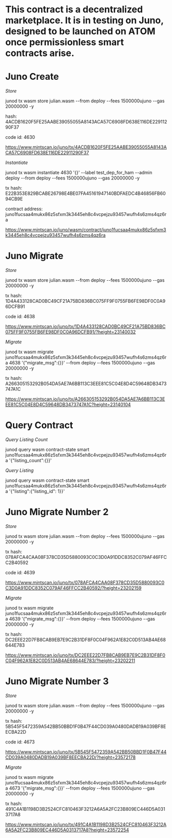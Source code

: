 # This contract is a decentralized marketplace. It is in testing on Juno, designed to be launched on ATOM once permissionless smart contracts arise.

# Juno Create

*Store*

junod tx wasm store julian.wasm --from deploy --fees 1500000ujuno --gas 20000000 -y

hash: 4ACDB1620F5FE25AABE39055055A8143ACA57C6908FD638E116DE22911290F37

code id: 4630

https://www.mintscan.io/juno/tx/4ACDB1620F5FE25AABE39055055A8143ACA57C6908FD638E116DE22911290F37

*Instantiate*

junod tx wasm instantiate 4630 '{}' --label test_dep_for_ham --admin deploy --from deploy --fees 1500000ujuno --gas 20000000 -y

tx hash: E22B353E829BCABE26798E4BE07FA45161947140BDFAEDC4B46856FB6094CB9E

contract address: juno1fucsaa4mukx86z5sfxm3k3445eh8c4vcpejzu93457wufh4s6zms4qz6ra

https://www.mintscan.io/juno/wasm/contract/juno1fucsaa4mukx86z5sfxm3k3445eh8c4vcpejzu93457wufh4s6zms4qz6ra

# Juno Migrate

*Store*

junod tx wasm store julian.wasm --from deploy --fees 1500000ujuno --gas 20000000 -y

tx hash: 1D4A433128CAD0BC49CF21A75BD836BC075FF9F0755FB6FE98DF0C0A96DCFB91

code id: 4638

https://www.mintscan.io/juno/tx/1D4A433128CAD0BC49CF21A75BD836BC075FF9F0755FB6FE98DF0C0A96DCFB91/?height=23140032

*Migrate* 

junod tx wasm migrate juno1fucsaa4mukx86z5sfxm3k3445eh8c4vcpejzu93457wufh4s6zms4qz6ra 4638 '{"migrate_msg":{}}' --from deploy --fees 1500000ujuno --gas 20000000 -y

tx hash: A266305153292B054DA5AE7A6BB113C3EEE81C5C04E8D4C59648DB3473747A1C

https://www.mintscan.io/juno/tx/A266305153292B054DA5AE7A6BB113C3EEE81C5C04E8D4C59648DB3473747A1C?height=23140104

# Query Contract

*Query Listing Count*

junod query wasm contract-state smart juno1fucsaa4mukx86z5sfxm3k3445eh8c4vcpejzu93457wufh4s6zms4qz6ra '{"listing_count":{}}'

*Query Listing*

junod query wasm contract-state smart juno1fucsaa4mukx86z5sfxm3k3445eh8c4vcpejzu93457wufh4s6zms4qz6ra '{"listing":{"listing_id": 1}}'

# Juno Migrate Number 2

*Store*

junod tx wasm store julian.wasm --from deploy --fees 1500000ujuno --gas 20000000 -y

tx hash: 078AFCA4CAA08F378CD35D5880093C0C3D0A91DDC8352C079AF46FFCC2B40592

code id: 4639

https://www.mintscan.io/juno/tx/078AFCA4CAA08F378CD35D5880093C0C3D0A91DDC8352C079AF46FFCC2B40592/?height=23202159

*Migrate*

junod tx wasm migrate juno1fucsaa4mukx86z5sfxm3k3445eh8c4vcpejzu93457wufh4s6zms4qz6ra 4639 '{"migrate_msg":{}}' --from deploy --fees 1500000ujuno --gas 20000000 -y

tx hash: DC2EEE22D7FB8CAB9EB7E9C2B31DF8F0C04F962A1E82C0D513AB4AE68644E783

https://www.mintscan.io/juno/tx/DC2EEE22D7FB8CAB9EB7E9C2B31DF8F0C04F962A1E82C0D513AB4AE68644E783/?height=23202211

# Juno Migrate Number 3

*Store*

junod tx wasm store julian.wasm --from deploy --fees 1500000ujuno --gas 20000000 -y

tx hash: 5B545F5472359A542BB50BBD1F0B47F44CD039A0480DADB19A039BF8EECBA22D

code id: 4673

https://www.mintscan.io/juno/tx/5B545F5472359A542BB50BBD1F0B47F44CD039A0480DADB19A039BF8EECBA22D/?height=23572178

*Migrate*

junod tx wasm migrate juno1fucsaa4mukx86z5sfxm3k3445eh8c4vcpejzu93457wufh4s6zms4qz6ra 4673 '{"migrate_msg":{}}' --from deploy --fees 1500000ujuno --gas 20000000 -y

tx hash: 491C4A1B1198D3B2524CFC810463F3212A6A5A2FC23B809EC446D5A0313717A8

https://www.mintscan.io/juno/tx/491C4A1B1198D3B2524CFC810463F3212A6A5A2FC23B809EC446D5A0313717A8?height=23572254